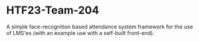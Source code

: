 # HTF23-Team-204

A simple face-recognition based attendance system framework for the use of
LMS'es (with an example use with a self-built front-end).
